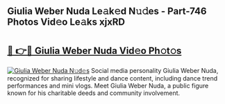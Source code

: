 ## Giulia Weber Nuda Le𝚊k𝚎d N𝚞𝚍es - Part-746 Photos Vid𝚎o Le𝚊ks xjxRD

# <h2><a href="http://fbd9pu1.evod.top/?m=Giulia+Weber+Nuda">🔗 👉🔴 Giulia Weber Nuda Vid𝚎o Ph𝚘t𝚘s</a></h2>

[![Giulia Weber Nuda N𝚞d𝚎s](https://i.imgur.com/8V9OHl7.gif)](http://fbd9pu1.evod.top/?m=Giulia+Weber+Nuda)
Social media personality Giulia Weber Nuda, recognized for sharing lifestyle and dance content, including dance trend performances and mini vlogs. Meet Giulia Weber Nuda, a public figure known for his charitable deeds and community involvement. 
